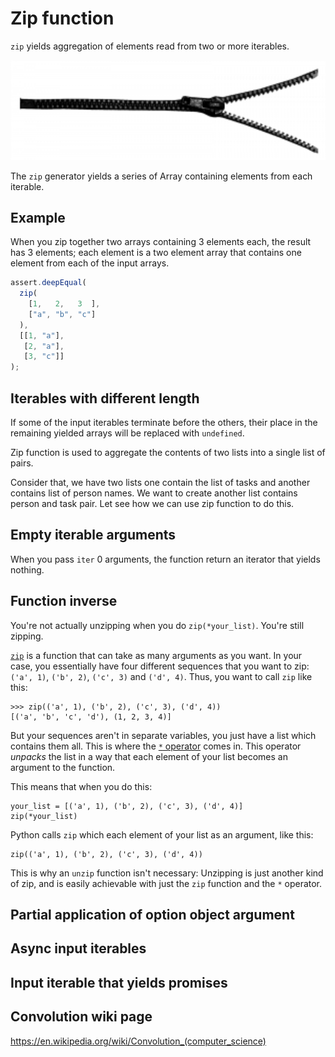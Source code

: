 # Zip function

`zip` yields aggregation of elements read from two or more iterables.

![A zip](zip-function.png)

The `zip` generator yields a series of Array containing elements from each iterable.

## Example

When you zip together two arrays containing 3 elements each, the result has 3 elements; each element is a two element array that contains one element from each of the input arrays.

```javascript
assert.deepEqual(
  zip(
    [1,   2,   3  ],
    ["a", "b", "c"]
  ),
  [[1, "a"],
   [2, "a"],
   [3, "c"]]
);
```

## Iterables with different length

If some of the input iterables terminate before the others, their place in the remaining yielded arrays will be replaced with `undefined`.

Zip function is used to aggregate the contents of two lists into a single list of pairs.

Consider that, we have two lists one contain the list of tasks and another contains list of person names. We want to create another list contains person and task pair. Let see how we can use zip function to do this.

## Empty iterable arguments

When you pass `iter` 0 arguments, the function return an iterator that yields nothing.

## Function inverse

You're not actually unzipping when you do `zip(*your_list)`. You're still zipping.

[`zip`](https://docs.python.org/2/library/functions.html#zip) is a function that can take as many arguments as you want. In your case, you essentially have four different sequences that you want to zip: `('a', 1)`, `('b', 2)`, `('c', 3)` and `('d', 4)`. Thus, you want to call `zip` like this:

    >>> zip(('a', 1), ('b', 2), ('c', 3), ('d', 4))
    [('a', 'b', 'c', 'd'), (1, 2, 3, 4)]

But your sequences aren't in separate variables, you just have a list which contains them all. This is where the [`*` operator](https://docs.python.org/2/tutorial/controlflow.html#unpacking-argument-lists) comes in. This operator _unpacks_ the list in a way that each element of your list becomes an argument to the function.

This means that when you do this:

    your_list = [('a', 1), ('b', 2), ('c', 3), ('d', 4)]
    zip(*your_list)

Python calls `zip` which each element of your list as an argument, like this:

    zip(('a', 1), ('b', 2), ('c', 3), ('d', 4))

This is why an `unzip` function isn't necessary: Unzipping is just another kind of zip, and is easily achievable with just the `zip` function and the `*` operator.

## Partial application of option object argument

## Async input iterables

## Input iterable that yields promises

## Convolution wiki page

https://en.wikipedia.org/wiki/Convolution_(computer_science)
